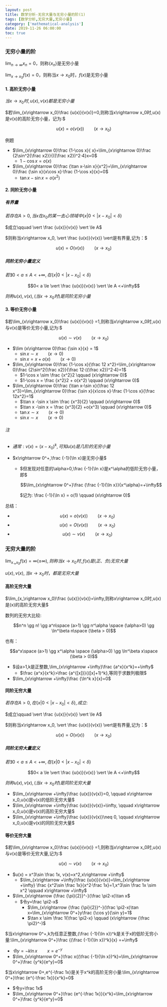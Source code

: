 ```yaml
---
layout: post
title: 数学分析-无穷大量与无穷小量的阶(1)
tags: [数学分析,无穷大量,无穷小量]
category: ['mathematical-analysis']
date: 2019-11-26 06:00:00
toc: true
---
```


### 无穷小量的阶

$\lim_{n\rightarrow \infty}x_n=0$，则称$\lbrace x_n \rbrace$是无穷小量

$\lim_{x\rightarrow x_0}f(x)=0$，则称当$x\rightarrow x_0$时，$f(x)$是无穷小量

#### 1. 高阶无穷小量

$当x\rightarrow x_0时,u(x),v(x)都是无穷小量$

$若\lim_{x\rightarrow x_0}\frac {u(x)}{v(x)}=0,则称当x\rightarrow x_0时,u(x)是v(x)的高阶无穷小量，记为:$

$$u(x) = o(v(x)) \qquad (x\rightarrow x_0)$$

例题

- $\lim_{x\rightarrow 0}\frac {1-\cos x}{ x}=\lim_{x\rightarrow 0}\frac {2\sin^2{\frac x2}}{({\frac x2})^2·4}x=0$
  - $1-\cos x = o(x)$
- $\lim_{x\rightarrow 0}\frac {\tan x-\sin x}{x^2}=\lim_{x\rightarrow 0}\frac {\sin x}{x\cos x}·\frac {1-\cos x}{x}=0$
  - $\tan x -\sin x = o(x^2)$

#### 2. 同阶无穷小量

##### 有界量

$若存在A>0,当x在x_0的某一去心领域中\lbrace x\vert 0< \vert x-x_0 \vert <\delta \rbrace$

$成立\qquad \vert \frac {u(x)}{v(x)} \vert \le A$

$则称当x\rightarrow x_0, \vert \frac {u(x)}{v(x)} \vert是有界量,记为：$

$$u(x) = O(v(x)) \qquad (x\rightarrow x_0)$$

##### 同阶无穷小量定义

$若\exists 0<a \le A<+\infty,在\lbrace x \vert 0<\vert x-x_0\vert<\delta \rbrace$

$$0< a \le \vert \frac {u(x)}{v(x)} \vert \le A <+\infty$$

$则称u(x), v(x),(当x\rightarrow x_0时)是同阶无穷小量$



#### 3. 等价无穷小量

$若\lim_{x\rightarrow x_0}\frac {u(x)}{v(x)} =1,则称当x\rightarrow x_0时,u(x)与v(x)是等价无穷小量,记为:$

$$u(x) \sim v(x) \qquad (x\rightarrow x_0) $$

- $\lim (x\rightarrow 0)\frac {\sin x}{x} = 1$
  - $\sin x \sim x \qquad (x\rightarrow 0)$
  - $\sin x = x + o(x) \qquad (x\rightarrow 0)$
- $\lim_{x\rightarrow 0}\frac {1-\cos x}{\frac 12 x^2}=\lim_{x\rightarrow 0}\frac {2\sin^2{\frac x2}}{\frac 12·({\frac x2})^2·4}=1$
  - $1-\cos x \sim \frac {x^2}2 \qquad (x\rightarrow 0)$
  - $1-\cos x = \frac {x^2}2 + o(x^2) \qquad (x\rightarrow 0)$
- $\lim_{x\rightarrow 0}\frac {\tan x-\sin x}{\frac 12 x^3}=\lim_{x\rightarrow 0}\frac {\sin x}{x\cos x}·\frac {1-\cos x}{\frac 12x^2}=1$
  - $\tan x -\sin x \sim \frac {x^3}{2} \qquad (x\rightarrow 0)$
  - $\tan x -\sin x = \frac {x^3}{2} +o(x^3) \qquad (x\rightarrow 0)$
  - $\tan x \sim x \qquad (x\rightarrow 0)$
  - $\sin x \sim x \qquad (x\rightarrow 0)$

###### 注

- $通常:v(x)=(x-x_0)^k,可知u(x)是几阶的无穷小量$

- $x\rightarrow 0^+,\frac {-1}{\ln x}是无穷小量$

  - $但发现对任意的\alpha>0,\frac {-1}{\ln x}是x^\alpha的低阶无穷小量，即$

    $$\lim_{x\rightarrow 0^+}\frac {\frac {-1}{\ln x}}{x^\alpha}=+\infty$$

    $记为: \frac {-1}{\ln x} = o(1) \qquad (x\rightarrow 0)$

总结：

- $$u(x) = o(v(x)) \qquad (x\rightarrow x_0)$$
- $$u(x) = O(v(x)) \qquad (x\rightarrow x_0)$$
- $$u(x) \sim v(x) \qquad (x\rightarrow x_0) $$

### 无穷大量的阶

$\lim_{x_\rightarrow x_0} f(x)=\infty(\pm \infty),则称当x\rightarrow x_0时,f(x)是(正、负)无穷大量$

$u(x),v(x),当x\rightarrow x_0时，都是无穷大量$

#### 高阶无穷大量

$\lim_{x_\rightarrow x_0}\frac {u(x)}{v(x)}=\infty,则称x\rightarrow x_0时,u(x)是(x)的高阶无穷大量$

数列的无穷大比较:

$$n^n \gg n! \gg a^n\space (a>1) \gg n^\alpha \space (\alpha>0) \gg \ln^\beta n\space (\beta > 0)$$

也有：

$$a^x\space (a>1) \gg x^\alpha \space (\alpha>0) \gg \ln^\beta x\space (\beta > 0)$$

- $设a>1,k是正整数,\lim_{x\rightarrow +\infty}\frac {a^x}{x^k}=+\infty$
  - $\frac {a^x}{x^k}>\frac {a^{[x]}}{([x]+1)^k},等同于求数列极限$
- $\lim_{x\rightarrow +\infty}\frac {\ln^k x}{x}=0$

#### 同阶无穷大量

$若存在A>0,在\lbrace x \vert 0<\vert x-x_0 \vert <\delta \rbrace, 成立:$

$成立\qquad \vert \frac {u(x)}{v(x)} \vert \le A$

$则称当x\rightarrow x_0, \vert \frac {u(x)}{v(x)} \vert是有界量,记为：$

$$u(x) = O(v(x)) \qquad (x\rightarrow x_0)$$

##### 同阶无穷大量定义

$若\exists 0<a \le A<+\infty,在\lbrace x \vert 0<\vert x-x_0\vert<\delta \rbrace$

$$0< a \le \vert \frac {u(x)}{v(x)} \vert \le A <+\infty$$

$则称u(x), v(x),(当x\rightarrow x_0时)是同阶无穷大量$

- $\lim_{x\rightarrow +\infty}\frac {u(x)}{v(x)}=0, \qquad x\rightarrow x_0,u(x)是v(x)的低阶无穷大量$
- $\lim_{x\rightarrow +\infty}\frac {u(x)}{v(x)}=\infty, \qquad x\rightarrow x_0,u(x)是v(x)的高阶无穷大量$
- $\lim_{x\rightarrow +\infty}\frac {u(x)}{v(x)}\neq 0, \qquad x\rightarrow x_0,u(x)是v(x)的同阶无穷大量$

#### 等价无穷大量

$若\lim_{x\rightarrow x_0}\frac {u(x)}{v(x)} =1,则称当x\rightarrow x_0时,u(x)与v(x)是等价无穷大量,记为:$

$$u(x) \sim v(x) \qquad (x\rightarrow x_0)$$

- $u(x) = x^3\sin \frac 1x, v(x)=x^2,x\rightarrow +\infty$
  - $\lim_{x\rightarrow +\infty}\frac {u(x)}{v(x)}=\lim_{x\rightarrow +\infty} \frac {x^2\sin \frac 1x}{x^2·\frac 1x}=1,x^3\sin \frac 1x \sim x^2 \qquad x\rightarrow +\infty$
- $\lim_{x\rightarrow {\frac {\pi}{2}}^-}(\frac \pi2-x)\tan x$
  - $令y=\frac \pi2-x$
    - $\lim_{x\rightarrow {\frac {\pi}{2}}^-}(\frac \pi2-x)\tan x=\lim_{x\rightarrow 0^+}y\frac {\cos y}{\sin y}=1$ 
    - $\tan x \sim \frac 1{\frac \pi2-x} \qquad (x\rightarrow {\frac \pi2}^-)$

$当x\rightarrow 0^+,k为任意正整数,(\frac {-1}{\ln x})^k是关于x的低阶无穷小量:\lim_{x\rightarrow 0^+}\frac {(\frac {-1}{\ln x})^k}{x} =+\infty$

- $令y=-k\ln x \qquad x=e^{-y}$
- $\lim_{x\rightarrow 0^+}\frac x{(\frac {-1}{\ln x})^k}=\lim_{x\rightarrow 0^+}\frac {y^k}{e^y}=0$

$当x\rightarrow 0+,e^{-\frac 1x}是关于x^k的高阶无穷小量:\lim_{x\rightarrow 0^+}\frac {e^{-\frac 1x}}{x^k}=0$

- $令y=\frac 1x$
- $\lim_{x\rightarrow 0^+}\frac {e^{-\frac 1x}}{x^k}=\lim_{x\rightarrow 0^+}\frac {y^k}{e^y}=0$


